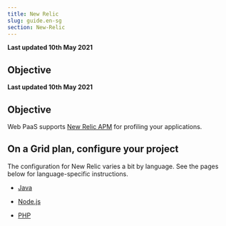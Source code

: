 ```yaml
---
title: New Relic
slug: guide.en-sg
section: New-Relic
---
```


**Last updated 10th May 2021**



## Objective  

**Last updated 10th May 2021**


## Objective  

Web PaaS supports [New Relic APM](https://newrelic.com/products/application-monitoring) for profiling your applications.


## On a Grid plan, configure your project

The configuration for New Relic varies a bit by language. See the pages below for language-specific instructions.

- [Java](java)


- [Node.js](nodejs)


- [PHP](php)


